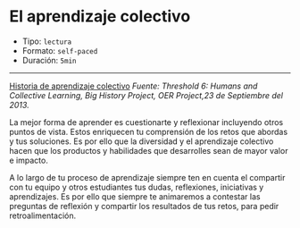 # El aprendizaje colectivo

* Tipo: `lectura`
* Formato: `self-paced`
* Duración: `5min`

***

[Historia de aprendizaje colectivo](https://youtu.be/ppIzSaP2jWI)
*Fuente: Threshold 6: Humans and Collective Learning, Big History Project, OER Project,23 de Septiembre del 2013.*

La mejor forma de aprender es cuestionarte y reflexionar incluyendo otros puntos
de vista. Estos enriquecen tu comprensión de los retos que abordas y tus
soluciones. Es por ello que la diversidad y el aprendizaje colectivo hacen que
los productos y habilidades que desarrolles sean de mayor valor e impacto.

A lo largo de tu proceso de aprendizaje siempre ten en cuenta el compartir con
tu equipo y otros estudiantes tus dudas, reflexiones, iniciativas y
aprendizajes. Es por ello que siempre te animaremos a contestar las preguntas de
reflexión y compartir los resultados de tus retos, para pedir retroalimentación.
